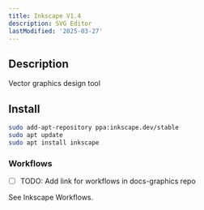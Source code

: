 ```yaml
---
title: Inkscape V1.4
description: SVG Editor
lastModified: '2025-03-27'
---
```


## Description

Vector graphics design tool

## Install

```bash
sudo add-apt-repository ppa:inkscape.dev/stable
sudo apt update
sudo apt install inkscape
```

### Workflows

- [ ] TODO: Add link for workflows in docs-graphics repo


See Inkscape Workflows. 
